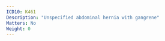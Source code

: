 ```yaml
---
ICD10: K461
Description: "Unspecified abdominal hernia with gangrene"
Matters: No
Weight: 0
---
```

